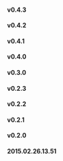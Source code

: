 #### v0.4.3
#### v0.4.2
#### v0.4.1
#### v0.4.0
#### v0.3.0
#### v0.2.3
#### v0.2.2
#### v0.2.1
#### v0.2.0
#### 2015.02.26.13.51
